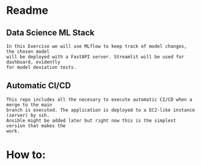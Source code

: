 
# Readme
## Data Science ML Stack
    In this Exercise we will use MLflow to keep track of model changes, the chosen model
    will be deployed with a FastAPI server. Streamlit will be used for dashboard, evidently
    for model deviation tests.

## Automatic CI/CD
    This repo includes all the necesary to execute automatic CI/CD when a merge to the main 
    branch is executed. The application is deployed to a EC2-like instance (server) by ssh.
    Ansible might be added later but right now this is the simplest version that makes the
    work.
    
# How to:
## 
